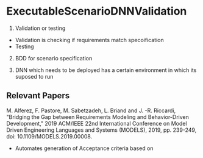 # ExecutableScenarioDNNValidation

1. Validation or testing 
  - Validation is checking if requirements match specoification
  - Testing 
  
2. BDD for scenario specification

3. DNN which needs to be deployed has a certain environment in which its suposed to run 

## Relevant Papers

M. Alferez, F. Pastore, M. Sabetzadeh, L. Briand and J. -R. Riccardi, "Bridging the Gap between Requirements Modeling and Behavior-Driven Development," 2019 ACM/IEEE 22nd International Conference on Model Driven Engineering Languages and Systems (MODELS), 2019, pp. 239-249, doi: 10.1109/MODELS.2019.00008.

- Automates generation of Acceptance criteria based on 
